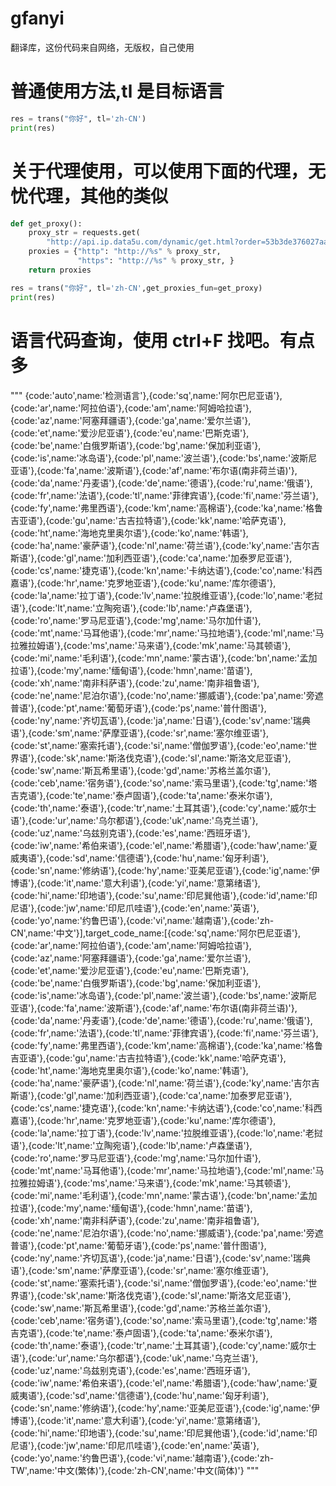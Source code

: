 # gfanyi
翻译库，这份代码来自网络，无版权，自己使用

# 普通使用方法,tl 是目标语言
```python
res = trans("你好", tl='zh-CN')
print(res)
```

# 关于代理使用，可以使用下面的代理，无忧代理，其他的类似
```python
def get_proxy():
    proxy_str = requests.get(
        "http://api.ip.data5u.com/dynamic/get.html?order=53b3de376027aa3f699dc335d2bc0674&sep=3").text.strip()
    proxies = {"http": "http://%s" % proxy_str,
               "https": "http://%s" % proxy_str, }
    return proxies

res = trans("你好", tl='zh-CN',get_proxies_fun=get_proxy)
print(res)
```

# 语言代码查询，使用 ctrl+F 找吧。有点多
"""
{code:'auto',name:'检测语言'},{code:'sq',name:'阿尔巴尼亚语'},{code:'ar',name:'阿拉伯语'},{code:'am',name:'阿姆哈拉语'},{code:'az',name:'阿塞拜疆语'},{code:'ga',name:'爱尔兰语'},{code:'et',name:'爱沙尼亚语'},{code:'eu',name:'巴斯克语'},{code:'be',name:'白俄罗斯语'},{code:'bg',name:'保加利亚语'},{code:'is',name:'冰岛语'},{code:'pl',name:'波兰语'},{code:'bs',name:'波斯尼亚语'},{code:'fa',name:'波斯语'},{code:'af',name:'布尔语(南非荷兰语)'},{code:'da',name:'丹麦语'},{code:'de',name:'德语'},{code:'ru',name:'俄语'},{code:'fr',name:'法语'},{code:'tl',name:'菲律宾语'},{code:'fi',name:'芬兰语'},{code:'fy',name:'弗里西语'},{code:'km',name:'高棉语'},{code:'ka',name:'格鲁吉亚语'},{code:'gu',name:'古吉拉特语'},{code:'kk',name:'哈萨克语'},{code:'ht',name:'海地克里奥尔语'},{code:'ko',name:'韩语'},{code:'ha',name:'豪萨语'},{code:'nl',name:'荷兰语'},{code:'ky',name:'吉尔吉斯语'},{code:'gl',name:'加利西亚语'},{code:'ca',name:'加泰罗尼亚语'},{code:'cs',name:'捷克语'},{code:'kn',name:'卡纳达语'},{code:'co',name:'科西嘉语'},{code:'hr',name:'克罗地亚语'},{code:'ku',name:'库尔德语'},{code:'la',name:'拉丁语'},{code:'lv',name:'拉脱维亚语'},{code:'lo',name:'老挝语'},{code:'lt',name:'立陶宛语'},{code:'lb',name:'卢森堡语'},{code:'ro',name:'罗马尼亚语'},{code:'mg',name:'马尔加什语'},{code:'mt',name:'马耳他语'},{code:'mr',name:'马拉地语'},{code:'ml',name:'马拉雅拉姆语'},{code:'ms',name:'马来语'},{code:'mk',name:'马其顿语'},{code:'mi',name:'毛利语'},{code:'mn',name:'蒙古语'},{code:'bn',name:'孟加拉语'},{code:'my',name:'缅甸语'},{code:'hmn',name:'苗语'},{code:'xh',name:'南非科萨语'},{code:'zu',name:'南非祖鲁语'},{code:'ne',name:'尼泊尔语'},{code:'no',name:'挪威语'},{code:'pa',name:'旁遮普语'},{code:'pt',name:'葡萄牙语'},{code:'ps',name:'普什图语'},{code:'ny',name:'齐切瓦语'},{code:'ja',name:'日语'},{code:'sv',name:'瑞典语'},{code:'sm',name:'萨摩亚语'},{code:'sr',name:'塞尔维亚语'},{code:'st',name:'塞索托语'},{code:'si',name:'僧伽罗语'},{code:'eo',name:'世界语'},{code:'sk',name:'斯洛伐克语'},{code:'sl',name:'斯洛文尼亚语'},{code:'sw',name:'斯瓦希里语'},{code:'gd',name:'苏格兰盖尔语'},{code:'ceb',name:'宿务语'},{code:'so',name:'索马里语'},{code:'tg',name:'塔吉克语'},{code:'te',name:'泰卢固语'},{code:'ta',name:'泰米尔语'},{code:'th',name:'泰语'},{code:'tr',name:'土耳其语'},{code:'cy',name:'威尔士语'},{code:'ur',name:'乌尔都语'},{code:'uk',name:'乌克兰语'},{code:'uz',name:'乌兹别克语'},{code:'es',name:'西班牙语'},{code:'iw',name:'希伯来语'},{code:'el',name:'希腊语'},{code:'haw',name:'夏威夷语'},{code:'sd',name:'信德语'},{code:'hu',name:'匈牙利语'},{code:'sn',name:'修纳语'},{code:'hy',name:'亚美尼亚语'},{code:'ig',name:'伊博语'},{code:'it',name:'意大利语'},{code:'yi',name:'意第绪语'},{code:'hi',name:'印地语'},{code:'su',name:'印尼巽他语'},{code:'id',name:'印尼语'},{code:'jw',name:'印尼爪哇语'},{code:'en',name:'英语'},{code:'yo',name:'约鲁巴语'},{code:'vi',name:'越南语'},{code:'zh-CN',name:'中文'}],target_code_name:[{code:'sq',name:'阿尔巴尼亚语'},{code:'ar',name:'阿拉伯语'},{code:'am',name:'阿姆哈拉语'},{code:'az',name:'阿塞拜疆语'},{code:'ga',name:'爱尔兰语'},{code:'et',name:'爱沙尼亚语'},{code:'eu',name:'巴斯克语'},{code:'be',name:'白俄罗斯语'},{code:'bg',name:'保加利亚语'},{code:'is',name:'冰岛语'},{code:'pl',name:'波兰语'},{code:'bs',name:'波斯尼亚语'},{code:'fa',name:'波斯语'},{code:'af',name:'布尔语(南非荷兰语)'},{code:'da',name:'丹麦语'},{code:'de',name:'德语'},{code:'ru',name:'俄语'},{code:'fr',name:'法语'},{code:'tl',name:'菲律宾语'},{code:'fi',name:'芬兰语'},{code:'fy',name:'弗里西语'},{code:'km',name:'高棉语'},{code:'ka',name:'格鲁吉亚语'},{code:'gu',name:'古吉拉特语'},{code:'kk',name:'哈萨克语'},{code:'ht',name:'海地克里奥尔语'},{code:'ko',name:'韩语'},{code:'ha',name:'豪萨语'},{code:'nl',name:'荷兰语'},{code:'ky',name:'吉尔吉斯语'},{code:'gl',name:'加利西亚语'},{code:'ca',name:'加泰罗尼亚语'},{code:'cs',name:'捷克语'},{code:'kn',name:'卡纳达语'},{code:'co',name:'科西嘉语'},{code:'hr',name:'克罗地亚语'},{code:'ku',name:'库尔德语'},{code:'la',name:'拉丁语'},{code:'lv',name:'拉脱维亚语'},{code:'lo',name:'老挝语'},{code:'lt',name:'立陶宛语'},{code:'lb',name:'卢森堡语'},{code:'ro',name:'罗马尼亚语'},{code:'mg',name:'马尔加什语'},{code:'mt',name:'马耳他语'},{code:'mr',name:'马拉地语'},{code:'ml',name:'马拉雅拉姆语'},{code:'ms',name:'马来语'},{code:'mk',name:'马其顿语'},{code:'mi',name:'毛利语'},{code:'mn',name:'蒙古语'},{code:'bn',name:'孟加拉语'},{code:'my',name:'缅甸语'},{code:'hmn',name:'苗语'},{code:'xh',name:'南非科萨语'},{code:'zu',name:'南非祖鲁语'},{code:'ne',name:'尼泊尔语'},{code:'no',name:'挪威语'},{code:'pa',name:'旁遮普语'},{code:'pt',name:'葡萄牙语'},{code:'ps',name:'普什图语'},{code:'ny',name:'齐切瓦语'},{code:'ja',name:'日语'},{code:'sv',name:'瑞典语'},{code:'sm',name:'萨摩亚语'},{code:'sr',name:'塞尔维亚语'},{code:'st',name:'塞索托语'},{code:'si',name:'僧伽罗语'},{code:'eo',name:'世界语'},{code:'sk',name:'斯洛伐克语'},{code:'sl',name:'斯洛文尼亚语'},{code:'sw',name:'斯瓦希里语'},{code:'gd',name:'苏格兰盖尔语'},{code:'ceb',name:'宿务语'},{code:'so',name:'索马里语'},{code:'tg',name:'塔吉克语'},{code:'te',name:'泰卢固语'},{code:'ta',name:'泰米尔语'},{code:'th',name:'泰语'},{code:'tr',name:'土耳其语'},{code:'cy',name:'威尔士语'},{code:'ur',name:'乌尔都语'},{code:'uk',name:'乌克兰语'},{code:'uz',name:'乌兹别克语'},{code:'es',name:'西班牙语'},{code:'iw',name:'希伯来语'},{code:'el',name:'希腊语'},{code:'haw',name:'夏威夷语'},{code:'sd',name:'信德语'},{code:'hu',name:'匈牙利语'},{code:'sn',name:'修纳语'},{code:'hy',name:'亚美尼亚语'},{code:'ig',name:'伊博语'},{code:'it',name:'意大利语'},{code:'yi',name:'意第绪语'},{code:'hi',name:'印地语'},{code:'su',name:'印尼巽他语'},{code:'id',name:'印尼语'},{code:'jw',name:'印尼爪哇语'},{code:'en',name:'英语'},{code:'yo',name:'约鲁巴语'},{code:'vi',name:'越南语'},{code:'zh-TW',name:'中文(繁体)'},{code:'zh-CN',name:'中文(简体)'}
"""
